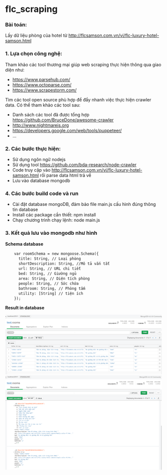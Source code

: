 # flc_scraping
### Bài toán:
Lấy dữ liệu phòng của hotel từ http://flcsamson.com.vn/vi/flc-luxury-hotel-samson.html

### 1. Lựa chọn công nghệ:
Tham khảo các tool thương mại giúp web scraping thực hiện thông qua giao diện như:
* https://www.parsehub.com/
* https://www.octoparse.com/
* https://www.scrapestorm.com/

Tìm các tool open source phù hợp để đẩy nhanh việc thực hiện crawler data. Có thể tham khảo các tool sau:
* Danh sách các tool đã được tổng hợp https://github.com/BruceDone/awesome-crawler
* http://www.nightmarejs.org
* https://developers.google.com/web/tools/puppeteer/
* …

### 2. Các bước thực hiện:
* Sử dụng ngôn ngữ nodejs
* Sử dụng tool https://github.com/bda-research/node-crawler
* Code truy cập vào http://flcsamson.com.vn/vi/flc-luxury-hotel-samson.html rồi parse data html trả về
* Lưu vào database mongodb

### 4. Các bước build code và run
* Cài đặt database mongoDB, đảm bảo file main.js cấu hình đúng thông tin database
* Install các package cần thiết: npm install
* Chạy chương trình chạy lệnh: node main.js

### 3. Kết quả lưu vào mongodb như hình
**Schema database**
```nodejs	
	var roomSchema = new mongoose.Schema({
	  title: String, // Loại phòng
	  shortDescription: String, //Mô tả vắn tắt
	  url: String, // URL chi tiết
	  bed: String, // Giường ngủ
	  area: String, // Diện tích phòng
	  people: String, // Sức chứa
	  bathroom: String, // Phòng tắm
	  utility: [String] // tiện ích
	});
```

**Result in database**

<kbd><img title="Result in database" src="https://raw.githubusercontent.com/namntdev/flc_scraping/master/result1.png"></kbd><br/>
<kbd><img title="Result in database" src="https://raw.githubusercontent.com/namntdev/flc_scraping/master/result.png"></kbd><br/>
